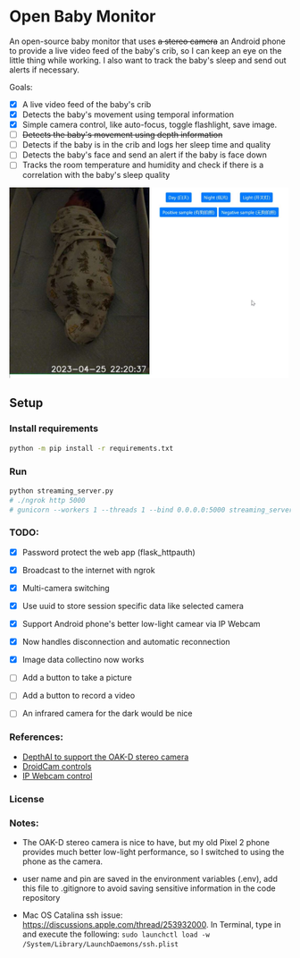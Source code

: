 # Open Baby Monitor

An open-source baby monitor that uses ~~a stereo camera~~ an Android phone to provide a live video feed of the baby's crib, so I can keep an eye on the little thing while working. I also want to track the baby's sleep and send out alerts if necessary.

Goals:
 - [x] A live video feed of the baby's crib
 - [x] Detects the baby's movement using temporal information
 - [x] Simple camera control, like auto-focus, toggle flashlight, save image.
 - [ ] ~~Detects the baby's movement using depth information~~
 - [ ] Detects if the baby is in the crib and logs her sleep time and quality
 - [ ] Detects the baby's face and send an alert if the baby is face down
 - [ ] Tracks the room temperature and humidity and check if there is a correlation with the baby's sleep quality

<img src="assets/interface_demo.jpg" alt="web interface" width="500px">

## Setup

### Install requirements
```bash
python -m pip install -r requirements.txt
```

### Run

```bash
python streaming_server.py
# ./ngrok http 5000
# gunicorn --workers 1 --threads 1 --bind 0.0.0.0:5000 streaming_server:app
```

### TODO:
 - [x] Password protect the web app (flask_httpauth)
 - [x] Broadcast to the internet with ngrok
 - [x] Multi-camera switching
 - [x] Use uuid to store session specific data like selected camera
 - [x] Support Android phone's better low-light camear via IP Webcam
 - [x] Now handles disconnection and automatic reconnection
 - [x] Image data collectino now works
 - [ ] Add a button to take a picture
 - [ ] Add a button to record a video
 - [ ] An infrared camera for the dark would be nice


### References:
 - [DepthAI to support the OAK-D stereo camera](https://docs.luxonis.com/en/latest/pages/tutorials/first_steps/#first-steps-with-depthai)
 - [DroidCam controls](https://github.com/AiueoABC/Play_with_DroidCam/blob/master/capture.py)
 - [IP Webcam control](https://community.home-assistant.io/t/android-ip-webcam-as-a-camera-plus-sensors/10566)

### License


### Notes:

 - The OAK-D stereo camera is nice to have, but my old Pixel 2 phone provides much better low-light performance, so I switched to using the phone as the camera.

 - user name and pin are saved in the environment variables (.env), add this file to .gitignore to avoid saving sensitive information in the code repository

 - Mac OS Catalina ssh issue: https://discussions.apple.com/thread/253932000. In Terminal, type in and execute the following: `sudo launchctl load -w /System/Library/LaunchDaemons/ssh.plist`
